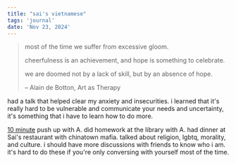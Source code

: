 ```yaml
---
title: "sai's vietnamese"
tags: 'journal'
date: 'Nov 23, 2024'
---
```


> most of the time we suffer from excessive gloom.
>
> cheerfulness is an achievement, and hope is something to celebrate.
>
> we are doomed not by a lack of skill, but by an absence of hope.
>
> – Alain de Botton, Art as Therapy

had a talk that helped clear my anxiety and insecurities. i learned that it's really hard to be vulnerable and communicate your needs and uncertainty, it's something that i have to learn how to do more.

[10 minute](https://www.youtube.com/watch?v=rxEMKXW2Wqs) push up with A. did homework at the library with A. had dinner at Sai's restaurant with chinatown mafia. talked about religion, lgbtq, morality, and culture. i should have more discussions with friends to know who i am. it's hard to do these if you're only conversing with yourself most of the time.
